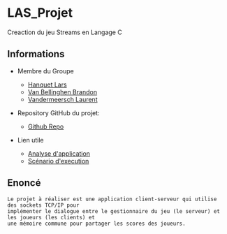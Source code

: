 # LAS_Projet

Creaction du jeu Streams en Langage C

## Informations

- Membre du Groupe
     - [Hanquet Lars](https://github.com/LarsHanquet)
     - [Van Bellinghen Brandon](https://github.com/BrandonVB11)
     - [Vandermeersch Laurent](https://github.com/laurentVDM)

- Repository GitHub du projet:
    - [Github Repo](https://github.com/BrandonVB11/LAS_Projet)

- Lien utile
    - [Analyse d'application](https://docs.google.com/document/d/1z-8Wmd7npaVbCEHqPMDqXigsghyEtt58/edit)
    - [Scénario d'execution](https://drive.google.com/file/d/1toOMYi-ZiUXrtUMXAyovlrMZ8Dp3-MNj/view)

## Enoncé

    Le projet à réaliser est une application client-serveur qui utilise des sockets TCP/IP pour
    implémenter le dialogue entre le gestionnaire du jeu (le serveur) et les joueurs (les clients) et
    une mémoire commune pour partager les scores des joueurs. 
